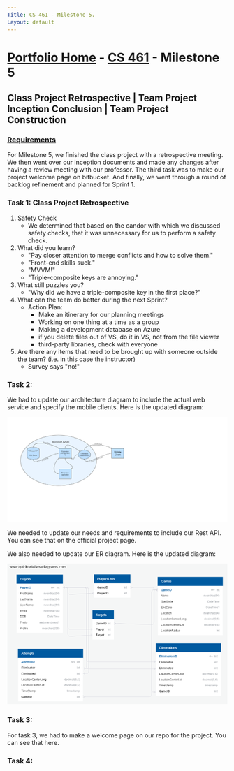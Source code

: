 ```yaml
---
Title: CS 461 - Milestone 5.
Layout: default
---
```

# [Portfolio Home](https://mgeorgebrown89.github.io/CS-Portfolio) - [CS 461](https://mgeorgebrown89.github.io/CS-Portfolio/CS-461) - Milestone 5
## Class Project Retrospective | Team Project Inception Conclusion | Team Project Construction
### [Requirements](http://www.wou.edu/~morses/classes/cs46x/assignments/t2/M5.html)

For Milestone 5, we finished the class project with a retrospective meeting. We then went over our inception documents and made any changes after having a review meeting with our professor. The third task was to make our project welcome page on bitbucket. And finally, we went through a round of backlog refinement and planned for Sprint 1. 

### Task 1: Class Project Retrospective

1. Safety Check
    * We determined that based on the candor with which we discussed safety checks, that it was unnecessary for us to perform a safety check.
2. What did you learn?
    * "Pay closer attention to merge conflicts and how to solve them."
    * "Front-end skills suck."
    * "MVVM!"
    * "Triple-composite keys are annoying."
3. What still puzzles you?
    * "Why did we have a triple-composite key in the first place?"
4. What can the team do better during the next Sprint? 
    * Action Plan:
        * Make an itinerary for our planning meetings
        * Working on one thing at a time as a group
        * Making a development database on Azure 
        * if you delete files out of VS, do it in VS, not from the file viewer
        * third-party libraries, check with everyone
5. Are there any items that need to be brought up with someone outside the team? (i.e. in this case the instructor)
    * Survey says "no!"

### Task 2:

We had to update our architecture diagram to include the actual web service and specify the mobile clients. Here is the updated diagram:

![updated architecutre diagram](architecture-diagram-UPDATED.png)

We needed to update our needs and requirements to include our Rest API. You can see that on the official project page.

We also needed to update our ER diagram. Here is the updated diagram:

![updated ER diagram](ER-diagram-1.1.png)

### Task 3: 

For task 3, we had to make a welcome page on our repo for the project. You can see that here. 

### Task 4:

